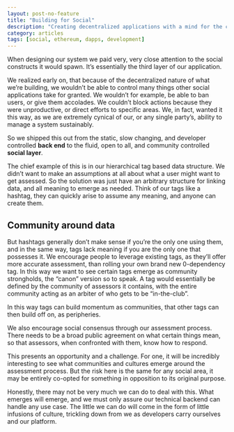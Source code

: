 ```yaml
---
layout: post-no-feature
title: "Building for Social"
description: "Creating decentralized applications with a mind for the communities around them"
category: articles
tags: [social, ethereum, dapps, development]
---
```


When designing our system we paid very, very close attention to the social constructs it would spawn. It’s essentially the third layer of our application.

We realized early on, that because of the decentralized nature of what we’re building, we wouldn’t be able to control many things other social applications take for granted. We wouldn’t for example, be able to ban users, or give them accolades. We couldn’t block actions because they were unproductive, or direct efforts to specific areas. We, in fact, wanted it this way, as we are extremely cynical of our, or any single party’s, ability to manage a system sustainably.

So we shipped this out from the static, slow changing, and developer controlled **back end** to the fluid, open to all, and community controlled **social layer**.

The chief example of this is in our hierarchical tag based data structure. We didn’t want to make an assumptions at all about what a user might want to get assessed. So the solution was just have an arbitrary structure for linking data, and all meaning to emerge as needed. Think of our tags like a hashtag, they can quickly arise to assume any meaning, and anyone can create them.

Community around data
------------------------------------------
But hashtags generally don’t make sense if you’re the only one using them, and in the same way, tags lack meaning if you are the only one that possesses it. We encourage people to leverage existing tags, as they’ll offer more accurate assessment, than rolling your own brand new 0-dependency tag. In this way we want to see certain tags emerge as community strongholds, the “canon” version so to speak. A tag would essentially be defined by the community of assessors it contains, with the entire community acting as an arbiter of who gets to be “in-the-club”.

In this way tags can build momentum as communities, that other tags can then build off on, as peripheries.

We also encourage social consensus through our assessment process. There needs to be a broad public agreement on what certain things mean, so that assessors, when confronted with them, know how to respond.

This presents an opportunity and a challenge. For one, it will be incredibly interesting to see what communities and cultures emerge around the assessment process. But the risk here is the same for any social area, it may be entirely co-opted for something in opposition to its original purpose.

Honestly, there may not be very much we can do to deal with this. What emerges will emerge, and we must only assure our technical backend can handle any use case. The little we can do will come in the form of little infusions of culture, trickling down from we as developers carry ourselves and our platform.
